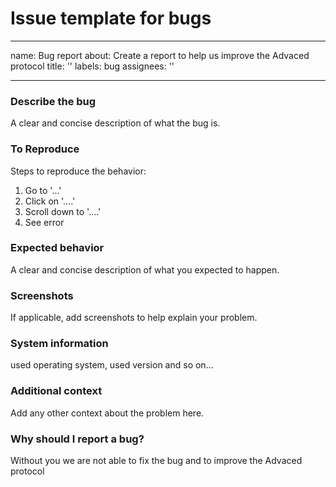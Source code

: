 # Issue template for bugs

---
name: Bug report
about: Create a report to help us improve the Advaced protocol
title: ''
labels: bug
assignees: ''

---

### Describe the bug
A clear and concise description of what the bug is.

### To Reproduce
Steps to reproduce the behavior:
1. Go to '...'
2. Click on '....'
3. Scroll down to '....'
4. See error

### Expected behavior
A clear and concise description of what you expected to happen.

### Screenshots
If applicable, add screenshots to help explain your problem.

### System information
used operating system, used version and so on...

### Additional context
Add any other context about the problem here.

### Why should I report a bug?
Without you we are not able to fix the bug and to improve the Advaced protocol
